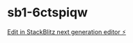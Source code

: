 # sb1-6ctspiqw

[Edit in StackBlitz next generation editor ⚡️](https://stackblitz.com/~/github.com/Kac180/sb1-6ctspiqw)
